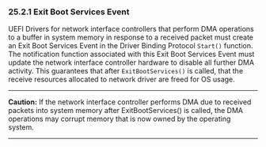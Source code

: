 <!--- @file
  25.2.1 Exit Boot Services Event

  Copyright (c) 2012-2018, Intel Corporation. All rights reserved.<BR>

  Redistribution and use in source (original document form) and 'compiled'
  forms (converted to PDF, epub, HTML and other formats) with or without
  modification, are permitted provided that the following conditions are met:

  1) Redistributions of source code (original document form) must retain the
     above copyright notice, this list of conditions and the following
     disclaimer as the first lines of this file unmodified.

  2) Redistributions in compiled form (transformed to other DTDs, converted to
     PDF, epub, HTML and other formats) must reproduce the above copyright
     notice, this list of conditions and the following disclaimer in the
     documentation and/or other materials provided with the distribution.

  THIS DOCUMENTATION IS PROVIDED BY TIANOCORE PROJECT "AS IS" AND ANY EXPRESS OR
  IMPLIED WARRANTIES, INCLUDING, BUT NOT LIMITED TO, THE IMPLIED WARRANTIES OF
  MERCHANTABILITY AND FITNESS FOR A PARTICULAR PURPOSE ARE DISCLAIMED. IN NO
  EVENT SHALL TIANOCORE PROJECT  BE LIABLE FOR ANY DIRECT, INDIRECT, INCIDENTAL,
  SPECIAL, EXEMPLARY, OR CONSEQUENTIAL DAMAGES (INCLUDING, BUT NOT LIMITED TO,
  PROCUREMENT OF SUBSTITUTE GOODS OR SERVICES; LOSS OF USE, DATA, OR PROFITS;
  OR BUSINESS INTERRUPTION) HOWEVER CAUSED AND ON ANY THEORY OF LIABILITY,
  WHETHER IN CONTRACT, STRICT LIABILITY, OR TORT (INCLUDING NEGLIGENCE OR
  OTHERWISE) ARISING IN ANY WAY OUT OF THE USE OF THIS DOCUMENTATION, EVEN IF
  ADVISED OF THE POSSIBILITY OF SUCH DAMAGE.

-->

### 25.2.1 Exit Boot Services Event

UEFI Drivers for network interface controllers that perform DMA operations to a
buffer in system memory in response to a received packet must create an Exit
Boot Services Event in the Driver Binding Protocol `Start()` function. The
notification function associated with this Exit Boot Services Event must update
the network interface controller hardware to disable all further DMA activity.
This guarantees that after `ExitBootServices()` is called, that the receive
resources allocated to network driver are freed for OS usage.

**********
**Caution:** If the network interface controller performs DMA due to received
packets into system memory after ExitBootServices() is called, the DMA
operations may corrupt memory that is now owned by the operating system.
**********
